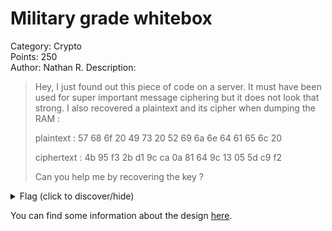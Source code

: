 <!-- Only small change are made to make the original code work. -->
<!-- See the folder attack to have commentary that analyse the code. -->
<!-- Original README of the challenge is: -->


# Military grade whitebox
Category: Crypto  
Points: 250  
Author: Nathan R.
Description:
> Hey, I just found out this piece of code on a server. It must have been used for super important message ciphering but it does not look that strong.
> I also recovered a plaintext and its cipher when dumping the RAM :
>
> plaintext :   57 68 6f 20 49 73 20 52 69 6a 6e 64 61 65 6c 20
>
> ciphertext : 4b 95 f3 2b d1 9c ca 0a 81 64 9c 13 05 5d c9 f2
>
>   Can you help me by recovering the key ?

<details>
    <summary>Flag (click to discover/hide)</summary>
    <p>GH19{AES is FUN}</p>
</details>

You can find some information about the design [here](https://gist.github.com/nreboud/863b9e49b5584cc6d6bea8f13aab3e05).
